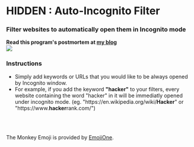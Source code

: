 <h1>HIDDEN : Auto-Incognito Filter</h1>
<h3>Filter websites to automatically open them in Incognito mode</h3>

<b>Read this program's postmortem at <a href="http://konukoii.com/blog/2016/10/10/coding-chrome-extensions-quickly/">my blog </a></b>
</br>
<a href="https://chrome.google.com/webstore/detail/hidden-auto-incognito-fil/ilankdeoodaclegebpfgkfnbciiaabeo">
<img src="https://developer.chrome.com/webstore/images/ChromeWebStore_BadgeWBorder_v2_206x58.png"/>
</a>

<h3>Instructions</h3>
<ul>
	<li>Simply add keywords or URLs that you would like to be always opened by Incognito window.
	<li>For example, if you add the keyword <b>"hacker"</b> to your filters, every website containing the word "hacker" in it will be immediatly opened under incognito mode. (eg. "https://en.wikipedia.org/wiki/<b>Hacker</b>" or "https://www.<b>hacker</b>rank.com/")
</ul>

<br><br>

The Monkey Emoji is provided by <a href="http://emojione.com/">EmojiOne</a>.
